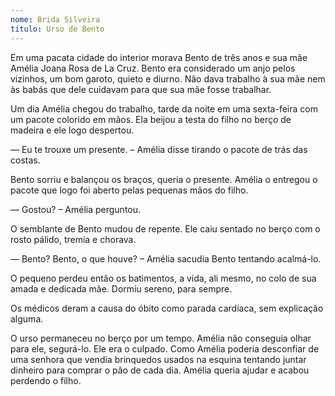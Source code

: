 ```yaml
---
nome: Brida Silveira
titulo: Urso de Bento
---
```


Em uma pacata cidade do interior morava Bento de três anos e sua mãe Amélia Joana Rosa de La Cruz. Bento era considerado um anjo pelos vizinhos, um bom garoto, quieto e diurno. Não dava trabalho à sua mãe nem às babás que dele cuidavam para que sua mãe fosse trabalhar.

Um dia Amélia chegou do trabalho, tarde da noite em uma sexta-feira com um pacote colorido em mãos. Ela beijou a testa do filho no berço de madeira e ele logo despertou.

— Eu te trouxe um presente. – Amélia disse tirando o pacote de trás das costas.

Bento sorriu e balançou os braços, queria o presente. Amélia o entregou o pacote que logo foi aberto pelas pequenas mãos do filho.

— Gostou? – Amélia perguntou.

O semblante de Bento mudou de repente. Ele caiu sentado no berço com o rosto pálido, tremia e chorava.

— Bento? Bento, o que houve? – Amélia sacudia Bento tentando acalmá-lo.

O pequeno perdeu então os batimentos, a vida, ali mesmo, no colo de sua amada e dedicada mãe. Dormiu sereno, para sempre.

Os médicos deram a causa do óbito como parada cardíaca, sem explicação alguma.

O urso permaneceu no berço por um tempo. Amélia não conseguia olhar para ele, segurá-lo. Ele era o culpado. Como Amélia poderia desconfiar de uma senhora que vendia brinquedos usados na esquina tentando juntar dinheiro para comprar o pão de cada dia. Amélia queria ajudar e acabou perdendo o filho.


